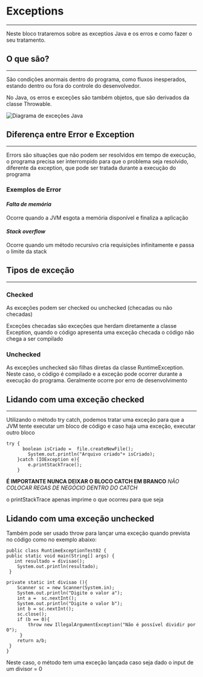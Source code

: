 # Exceptions
___
Neste bloco trataremos sobre as exceptios Java e os erros e como fazer o seu tratamento.



## O que são?
___
São condições anormais dentro do programa, como fluxos inesperados, estando dentro ou fora do controle do desenvolvedor.

No Java, os erros e exceções são também objetos, que são derivados da classe Throwable.

![Diagrama de exceções Java](https://www.javamex.com/tutorials/exceptions/ExceptionHierarchy.png)

## Diferença entre Error e Exception
___

Errors são situações que não podem ser resolvidos em tempo de execução, o programa precisa ser
interrompido para que o problema seja resolvido, diferente da exception, que pode ser tratada durante a execução do programa

### **Exemplos de Error**
#### *Falta de memória*
Ocorre quando a JVM esgota a memória disponível e finaliza a aplicação
#### *Stack overflow*
Ocorre quando um método recursivo cria requisições infinitamente e passa o limite da stack

## **Tipos de exceção**
___

### Checked
As exceções podem ser checked ou unchecked (checadas ou não checadas)

Exceções checadas são exceções que herdam diretamente a classe Exception, quando o código apresenta uma exceção checada
o código não chega a ser compilado

### Unchecked
As exceções unchecked são filhas diretas da classe RuntimeException. Neste caso, o código é compilado
e a exceção pode ocorrer durante a execução do programa. Geralmente ocorre por erro de desenvolvimento

## Lidando com uma exceção checked
___

Utilizando o método try catch, podemos tratar uma exceção para que a JVM tente executar um bloco de código e caso haja
uma exceção, executar outro bloco

    try {
          boolean isCriado =  file.createNewFile();
            System.out.println("Arquivo criado"+ isCriado);
        }catch (IOException e){
            e.printStackTrace();
        }

**É IMPORTANTE NUNCA DEIXAR O BLOCO CATCH EM BRANCO**
*NÃO COLOCAR REGAS DE NEGÓCIO DENTRO DO CATCH*

o printStackTrace apenas imprime o que ocorreu para que seja 

## Lidando com uma exceção unchecked

Também pode ser usado throw para lançar uma exceção quando prevista no código como no exemplo abaixo:

    public class RuntimeExceptionTest02 {
    public static void main(String[] args) {
       int resultado = divisao();
        System.out.println(resultado);
     }

    private static int divisao (){
        Scanner sc = new Scanner(System.in);
        System.out.println("Digite o valor a");
        int a =  sc.nextInt();
        System.out.println("Digite o valor b");
        int b = sc.nextInt();
        sc.close();
        if (b == 0){
            throw new IllegalArgumentException("Não é possível dividir por 0");
         }
        return a/b;
     }
    }

Neste caso, o método tem uma exceção lançada caso seja dado o input de um divisor = 0